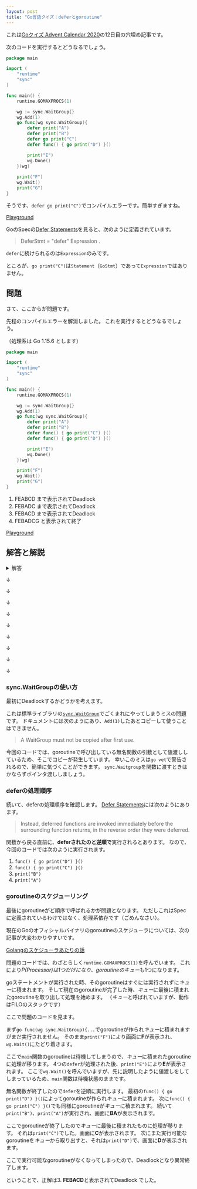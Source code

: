 ```yaml
---
layout: post
title: "Go言語クイズ：deferとgoroutine"
---
```


これは[Goクイズ Advent Calendar 2020](https://qiita.com/advent-calendar/2020/goquiz)の12日目の穴埋め記事です。

次のコードを実行するとどうなるでしょう。

```go
package main

import (
	"runtime"
	"sync"
)

func main() {
	runtime.GOMAXPROCS(1)

	wg := sync.WaitGroup{}
	wg.Add(1)
	go func(wg sync.WaitGroup){
		defer print("A")
		defer print("B")
		defer go print("C")
		defer func() { go print("D") }()

		print("E")
		wg.Done()
	}(wg)
	
	print("F")
	wg.Wait()
	print("G")
}
```

そうです、`defer go print("C")`でコンパイルエラーです。簡単すぎますね。

[Playground](https://play.golang.org/p/rShrAUW3-nt)

GoのSpecの[Defer Statements](https://golang.org/ref/spec#Defer_statements)を見ると、次のように定義されています。

> DeferStmt = "defer" Expression .

`defer`に続けられるのは`Expression`のみです。

ところが、`go print("C")`は`Statement`（`GoStmt`）であって`Expression`ではありません。

## 問題

さて、ここからが問題です。

先程のコンパイルエラーを解消しました。
これを実行するとどうなるでしょう。

（処理系は Go 1.15.6 とします）

```go
package main

import (
	"runtime"
	"sync"
)

func main() {
	runtime.GOMAXPROCS(1)

	wg := sync.WaitGroup{}
	wg.Add(1)
	go func(wg sync.WaitGroup){
		defer print("A")
		defer print("B")
		defer func() { go print("C") }()
		defer func() { go print("D") }()

		print("E")
		wg.Done()
	}(wg)

	print("F")
	wg.Wait()
	print("G")
}
```

1. FEABCD まで表示されてDeadlock
2. FEBADC まで表示されてDeadlock
3. FEBACD まで表示されてDeadlock
4. FEBADCG と表示されて終了

[Playground](https://play.golang.org/p/nykfTiglLyL)

## 解答と解説

<details><summary>解答</summary>
正解： 3. FEBACD まで表示されてDeadlock
</details>

↓

↓

↓

↓

↓

↓

↓

↓

↓

### sync.WaitGroupの使い方

最初にDeadlockするかどうかを考えます。

これは標準ライブラリの[`sync.WaitGroup`](https://golang.org/pkg/sync/#WaitGroup)でごくまれにやってしまうミスの問題です。
ドキュメントには次のようにあり、`Add(1)`したあとコピーして使うことはできません。

> A WaitGroup must not be copied after first use.

今回のコードでは、goroutineで呼び出している無名関数の引数として値渡ししているため、そこでコピーが発生しています。
幸いこのミスは`go vet`で警告されるので、簡単に気づくことができます。
`sync.Waitgroup`を関数に渡すときはかならずポインタ渡ししましょう。

### deferの処理順序

続いて、deferの処理順序を確認します。
[Defer Statements](https://golang.org/ref/spec#Defer_statements)には次のようにあります。

> Instead, deferred functions are invoked immediately before the surrounding function returns, in the reverse order they were deferred.

関数から戻る直前に、**deferされたのと逆順で**実行されるとあります。
なので、今回のコードでは次のように実行されます。

1. `func() { go print("D") }()`
2. `func() { go print("C") }()`
3. `print("B")`
4. `print("A")`

### goroutineのスケジューリング

最後にgoroutineがど順序で呼ばれるかが問題となります。
ただしこれはSpecに定義されているわけではなく、処理系依存です（ごめんなさい）。

現在のGoのオフィシャルバイナリのgoroutineのスケジューラについては、次の記事が大変わかりやすいです。

[Golangのスケジューラあたりの話](https://qiita.com/takc923/items/de68671ea889d8df6904)

問題のコードでは、わざとらしく`runtime.GOMAXPROCS(1)`を呼んでいます。
これにより*P(Processor)*は1つだけになり、goroutineの*キュー*も1つになります。

goステートメントが実行された時、そのgoroutineはすぐには実行されずに*キュー*に積まれます。
そして現在のgoroutineが完了した時、*キュー*に最後に積まれたgoroutineを取り出して処理を始めます。
（*キュー*と呼ばれていますが、動作はFILOのスタックです）

ここで問題のコードを見ます。

まず`go func(wg sync.WaitGroup){...`でgoroutineが作られ*キュー*に積まれますがまだ実行されません。
そのまま`print("F")`により画面に**F**が表示され、`wg.Wait()`にたどり着きます。

ここで`main`関数のgoroutineは待機してしまうので、*キュー*に積まれたgoroutineに処理が移ります。
4つの`defer`が処理された後、`print("E")`により**E**が表示されます。
ここで`wg.Wait()`を呼んでいますが、先に説明したように値渡しをしてしまっているため、`main`関数は待機状態のままです。

無名関数が終了したので`defer`を逆順に実行します。
最初の`func() { go print("D") }()`によってgoroutineが作られ*キュー*に積まれます。
次に`func() { go print("C") }()`でも同様にgoroutineが*キュー*に積まれます。
続いて`print("B")`、`print("A")`が実行され、画面に**BA**が表示されます。

ここでgoroutineが終了したので*キュー*に最後に積まれたものに処理が移ります。
それは`print("C")`でした。画面に**C**が表示されます。
次にまた実行可能なgoroutineを*キュー*から取り出すと、それは`print("D")`で、画面に**D**が表示されます。

ここで実行可能なgoroutineがなくなってしまったので、Deadlockとなり異常終了します。

ということで、正解は3. **FEBACD**と表示されてDeadlock でした。
